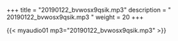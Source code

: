 +++
title = "20190122_bvwosx9qsik.mp3"
description = " 20190122_bvwosx9qsik.mp3 "
weight = 20
+++

{{< myaudio01 mp3="20190122_bvwosx9qsik.mp3" >}}

